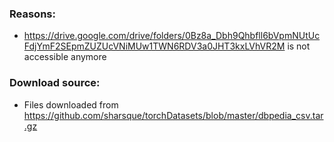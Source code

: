 ### Reasons:
* https://drive.google.com/drive/folders/0Bz8a_Dbh9Qhbfll6bVpmNUtUcFdjYmF2SEpmZUZUcVNiMUw1TWN6RDV3a0JHT3kxLVhVR2M is not accessible anymore

### Download source:
* Files downloaded from https://github.com/sharsque/torchDatasets/blob/master/dbpedia_csv.tar.gz
